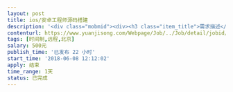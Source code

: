 ```yaml
---                
layout: post       
title: ios/安卓工程师源码搭建           
description: '<div class="mobmid"><div><h3 class="item_title">需求描述</h3><p>现在有一套直播app源码，服务器买好了。app后台搭建好了， 现在app前端没搭建好。需要搭建下app前端。苹果和安卓的。开源的。</p></div><!--info end--></div>'     
contenturl: https://www.yuanjisong.com/Webpage/Job/../Job/detail/jobid/101543      
tags: [时间制,远程,北京]            
salary: 500元          
publish_time: '已发布 22 小时'         
start_time: '2018-06-08 12:12:02'           
apply: 结束                   
time_range: 1天              
status: 已完成                  
---                 
```

